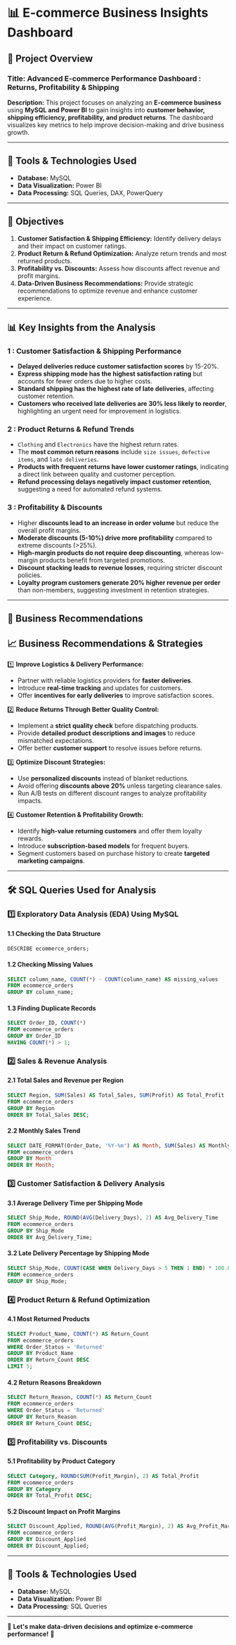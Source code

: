 # 📊 E-commerce Business Insights Dashboard

## 📌 Project Overview
### **Title:** Advanced E-commerce Performance Dashboard : Returns, Profitability & Shipping 

**Description:** This project focuses on analyzing an **E-commerce business** using **MySQL and Power BI** to gain insights into **customer behavior, shipping efficiency, profitability, and product returns**. The dashboard visualizes key metrics to help improve decision-making and drive business growth.

---
## **🚀 Tools & Technologies Used**
- **Database:** MySQL
- **Data Visualization:** Power BI
- **Data Processing:** SQL Queries, DAX, PowerQuery 

---

## **🎯 Objectives**
1. **Customer Satisfaction & Shipping Efficiency:** Identify delivery delays and their impact on customer ratings.
2. **Product Return & Refund Optimization:** Analyze return trends and most returned products.
3. **Profitability vs. Discounts:** Assess how discounts affect revenue and profit margins.
4. **Data-Driven Business Recommendations:** Provide strategic recommendations to optimize revenue and enhance customer experience.


---

## **📊 Key Insights from the Analysis**


### **1 : Customer Satisfaction & Shipping Performance**
- **Delayed deliveries reduce customer satisfaction scores** by 15-20%.
- **Express shipping mode has the highest satisfaction rating** but accounts for fewer orders due to higher costs.
- **Standard shipping has the highest rate of late deliveries**, affecting customer retention.
- **Customers who received late deliveries are 30% less likely to reorder**, highlighting an urgent need for improvement in logistics.

### **2 : Product Returns & Refund Trends**
- `Clothing` and `Electronics` have the highest return rates.
- The **most common return reasons** include `size issues`, `defective items`, and `late deliveries`.
- **Products with frequent returns have lower customer ratings**, indicating a direct link between quality and customer perception.
- **Refund processing delays negatively impact customer retention**, suggesting a need for automated refund systems.

### **3 : Profitability & Discounts**
- Higher **discounts lead to an increase in order volume** but reduce the overall profit margins.
- **Moderate discounts (5-10%) drive more profitability** compared to extreme discounts (>25%).
- **High-margin products do not require deep discounting**, whereas low-margin products benefit from targeted promotions.
- **Discount stacking leads to revenue losses**, requiring stricter discount policies.
- **Loyalty program customers generate 20% higher revenue per order** than non-members, suggesting investment in retention strategies.


---

## **📢 Business Recommendations**

## 📈 Business Recommendations & Strategies
1️⃣ **Improve Logistics & Delivery Performance:**  
   - Partner with reliable logistics providers for **faster deliveries**.
   - Introduce **real-time tracking** and updates for customers.
   - Offer **incentives for early deliveries** to improve satisfaction scores.

2️⃣ **Reduce Returns Through Better Quality Control:**  
   - Implement a **strict quality check** before dispatching products.
   - Provide **detailed product descriptions and images** to reduce mismatched expectations.
   - Offer better **customer support** to resolve issues before returns.

3️⃣ **Optimize Discount Strategies:**  
   - Use **personalized discounts** instead of blanket reductions.
   - Avoid offering **discounts above 20%** unless targeting clearance sales.
   - Run A/B tests on different discount ranges to analyze profitability impacts.

4️⃣ **Customer Retention & Profitability Growth:**  
   - Identify **high-value returning customers** and offer them loyalty rewards.
   - Introduce **subscription-based models** for frequent buyers.
   - Segment customers based on purchase history to create **targeted marketing campaigns**.

---

## **🛠️ SQL Queries Used for Analysis**

### **1️⃣ Exploratory Data Analysis (EDA) Using MySQL**

#### **1.1 Checking the Data Structure**
```sql
DESCRIBE ecommerce_orders;
```

#### **1.2 Checking Missing Values**
```sql
SELECT column_name, COUNT(*) - COUNT(column_name) AS missing_values
FROM ecommerce_orders
GROUP BY column_name;
```

#### **1.3 Finding Duplicate Records**
```sql
SELECT Order_ID, COUNT(*)
FROM ecommerce_orders
GROUP BY Order_ID
HAVING COUNT(*) > 1;
```


### **2️⃣ Sales & Revenue Analysis**
#### **2.1 Total Sales and Revenue per Region**
```sql
SELECT Region, SUM(Sales) AS Total_Sales, SUM(Profit) AS Total_Profit
FROM ecommerce_orders
GROUP BY Region
ORDER BY Total_Sales DESC;
```

#### **2.2 Monthly Sales Trend**
```sql
SELECT DATE_FORMAT(Order_Date, '%Y-%m') AS Month, SUM(Sales) AS Monthly_Sales
FROM ecommerce_orders
GROUP BY Month
ORDER BY Month;
```

### **3️⃣ Customer Satisfaction & Delivery Analysis**
#### **3.1 Average Delivery Time per Shipping Mode**
```sql
SELECT Ship_Mode, ROUND(AVG(Delivery_Days), 2) AS Avg_Delivery_Time
FROM ecommerce_orders
GROUP BY Ship_Mode
ORDER BY Avg_Delivery_Time;
```

#### **3.2 Late Delivery Percentage by Shipping Mode**
```sql
SELECT Ship_Mode, COUNT(CASE WHEN Delivery_Days > 5 THEN 1 END) * 100.0 / COUNT(*) AS Late_Delivery_Percentage
FROM ecommerce_orders
GROUP BY Ship_Mode;
```

### **4️⃣ Product Return & Refund Optimization**
#### **4.1 Most Returned Products**
```sql
SELECT Product_Name, COUNT(*) AS Return_Count
FROM ecommerce_orders
WHERE Order_Status = 'Returned'
GROUP BY Product_Name
ORDER BY Return_Count DESC
LIMIT 5;
```

#### **4.2 Return Reasons Breakdown**
```sql
SELECT Return_Reason, COUNT(*) AS Return_Count
FROM ecommerce_orders
WHERE Order_Status = 'Returned'
GROUP BY Return_Reason
ORDER BY Return_Count DESC;
```

### **5️⃣ Profitability vs. Discounts**
#### **5.1 Profitability by Product Category**
```sql
SELECT Category, ROUND(SUM(Profit_Margin), 2) AS Total_Profit
FROM ecommerce_orders
GROUP BY Category
ORDER BY Total_Profit DESC;
```

#### **5.2 Discount Impact on Profit Margins**
```sql
SELECT Discount_Applied, ROUND(AVG(Profit_Margin), 2) AS Avg_Profit_Margin
FROM ecommerce_orders
GROUP BY Discount_Applied
ORDER BY Discount_Applied;
```

---

## **🚀 Tools & Technologies Used**
- **Database:** MySQL
- **Data Visualization:** Power BI
- **Data Processing:** SQL Queries

---


🚀 **Let's make data-driven decisions and optimize e-commerce performance!** 🚀
